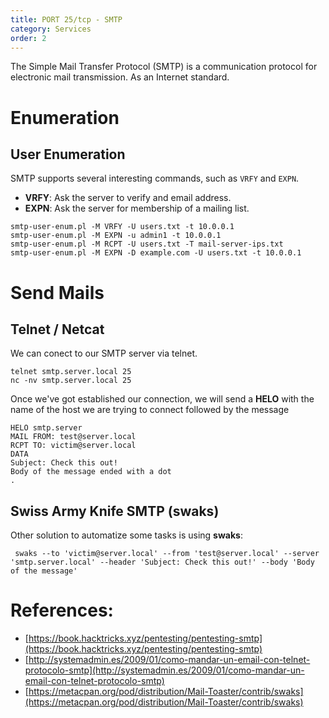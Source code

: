 ```yaml
---
title: PORT 25/tcp - SMTP
category: Services
order: 2
---
```


The Simple Mail Transfer Protocol (SMTP) is a communication protocol for electronic mail transmission. As an Internet standard.

# Enumeration

## User Enumeration

SMTP supports several interesting commands, such as `VRFY` and `EXPN`.

* **VRFY**: Ask the server to verify and email address.
* **EXPN**: Ask the server for membership of a mailing list.

```
smtp-user-enum.pl -M VRFY -U users.txt -t 10.0.0.1
smtp-user-enum.pl -M EXPN -u admin1 -t 10.0.0.1
smtp-user-enum.pl -M RCPT -U users.txt -T mail-server-ips.txt
smtp-user-enum.pl -M EXPN -D example.com -U users.txt -t 10.0.0.1
```

# Send Mails

## Telnet / Netcat

We can conect to our SMTP server via telnet.

```
telnet smtp.server.local 25
nc -nv smtp.server.local 25
```

Once we've got established our connection, we will send a **HELO** with the name of the host we are trying to connect followed by the message

```
HELO smtp.server
MAIL FROM: test@server.local
RCPT TO: victim@server.local
DATA
Subject: Check this out!
Body of the message ended with a dot
.
```

## Swiss Army Knife SMTP (swaks)

Other solution to automatize some tasks is using **swaks**:

```
 swaks --to 'victim@server.local' --from 'test@server.local' --server 'smtp.server.local' --header 'Subject: Check this out!' --body 'Body of the message'
```

# References:

* [https://book.hacktricks.xyz/pentesting/pentesting-smtp](https://book.hacktricks.xyz/pentesting/pentesting-smtp)
* [http://systemadmin.es/2009/01/como-mandar-un-email-con-telnet-protocolo-smtp](http://systemadmin.es/2009/01/como-mandar-un-email-con-telnet-protocolo-smtp)
* [https://metacpan.org/pod/distribution/Mail-Toaster/contrib/swaks](https://metacpan.org/pod/distribution/Mail-Toaster/contrib/swaks)
